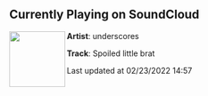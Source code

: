 ## Currently Playing on SoundCloud

[<img align="left" width="100" src="https://i1.sndcdn.com/artworks-BiRH5ElHSzrW3bRY-ZhNMiw-t500x500.jpg">](https://soundcloud.com/underscores/slb)

**Artist**: underscores 

**Track**: Spoiled little brat

Last updated at 02/23/2022 14:57
